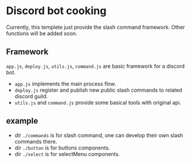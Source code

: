 # Discord bot cooking

Currently, this templete just provide the slash command framework. Other functions will be added soon.

## Framework

`app.js`, `deploy.js`, `utils.js`, `command.js` are basic framework for a discord bot.

* `app.js` implements the main process flow.
* `deploy.js` register and publish new public slash commands to related discord guild.
* `utils.js` and `command.js` provide some basical tools with original api.

## example
* dir `./commands` is for slash command, one can develop their own slash commands there.
* dir `./button` is for buttons components.
* dir `./select` is for selectMenu components.

